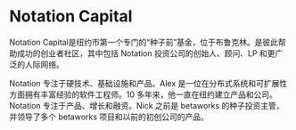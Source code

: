 # Notation Capital

Notation Capital是纽约市第一个专门的“种子前”基金，位于布鲁克林。是彼此帮助成功的创业者社区，其中包括 Notation 投资公司的创始人、顾问、LP 和更广泛的人际网络。

Notation 专注于硬技术、基础设施和产品。Alex 是一位在分布式系统和可扩展性方面拥有丰富经验的软件工程师。10 多年来，他一直在纽约建立产品和公司。Notation 专注于产品、增长和融资。Nick 之前是 betaworks 的种子投资主管，并领导了多个 betaworks 项目和以前的初创公司的产品。
